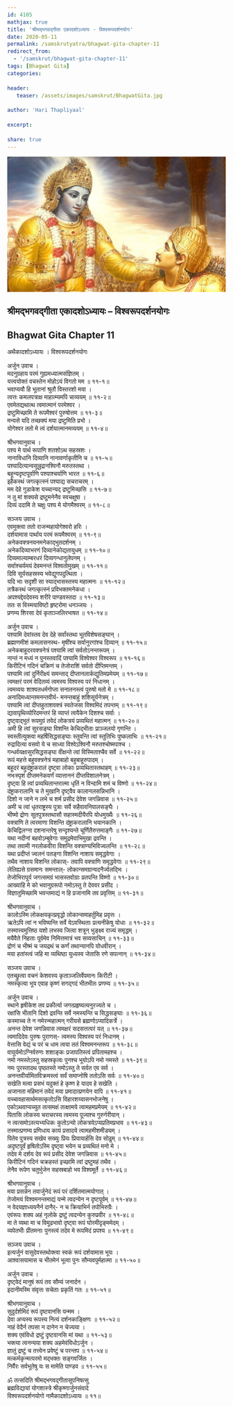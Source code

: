```yaml
---    
id: 4105    
mathjax: true    
title: 'श्रीमद्भगवद्गीता एकादशोऽध्यायः - विश्वरूपदर्शनयोगः'    
date: 2020-05-11    
permalink: /samskrutyatra/bhagwat-gita-chapter-11
redirect_from: 
  - '/samskrut/bhagwat-gita-chapter-11'
tags: [Bhagwat Gita]    
categories:    
    
header:    
   teaser: /assets/images/samskrut/BhagwatGita.jpg    
    
author: 'Hari Thapliyaal'    
    
excerpt:    
    
share: true    
---    
```

    
![](/assets/images/samskrut/BhagwatGita.jpg)    
    
## श्रीमद्भगवद्गीता एकादशोऽध्यायः – विश्वरूपदर्शनयोगः    
## Bhagwat Gita Chapter 11    
    
अथैकादशोऽध्यायः ।    विश्वरूपदर्शनयोगः    
    
अर्जुन उवाच ।    
मदनुग्रहाय परमं गुह्यमध्यात्मसंज्ञितम् ।    
यत्त्वयोक्तं वचस्तेन मोहोऽयं विगतो मम ॥ ११-१॥    
भवाप्ययौ हि भूतानां श्रुतौ विस्तरशो मया ।    
त्वत्तः कमलपत्राक्ष माहात्म्यमपि चाव्ययम् ॥ ११-२॥    
एवमेतद्यथात्थ त्वमात्मानं परमेश्वर ।    
द्रष्टुमिच्छामि ते रूपमैश्वरं पुरुषोत्तम ॥ ११-३॥    
मन्यसे यदि तच्छक्यं मया द्रष्टुमिति प्रभो ।    
योगेश्वर ततो मे त्वं दर्शयात्मानमव्ययम् ॥ ११-४॥    
    
श्रीभगवानुवाच ।    
पश्य मे पार्थ रूपाणि शतशोऽथ सहस्रशः ।    
नानाविधानि दिव्यानि नानावर्णाकृतीनि च ॥ ११-५॥    
पश्यादित्यान्वसून्रुद्रानश्विनौ मरुतस्तथा ।    
बहून्यदृष्टपूर्वाणि पश्याश्चर्याणि भारत ॥ ११-६॥    
इहैकस्थं जगत्कृत्स्नं पश्याद्य सचराचरम् ।    
मम देहे गुडाकेश यच्चान्यद् द्रष्टुमिच्छसि ॥ ११-७॥    
न तु मां शक्यसे द्रष्टुमनेनैव स्वचक्षुषा ।    
दिव्यं ददामि ते चक्षुः पश्य मे योगमैश्वरम् ॥ ११-८॥    
    
सञ्जय उवाच ।    
एवमुक्त्वा ततो राजन्महायोगेश्वरो हरिः ।    
दर्शयामास पार्थाय परमं रूपमैश्वरम् ॥ ११-९॥    
अनेकवक्त्रनयनमनेकाद्भुतदर्शनम् ।    
अनेकदिव्याभरणं दिव्यानेकोद्यतायुधम् ॥ ११-१०॥    
दिव्यमाल्याम्बरधरं दिव्यगन्धानुलेपनम् ।    
सर्वाश्चर्यमयं देवमनन्तं विश्वतोमुखम् ॥ ११-११॥    
दिवि सूर्यसहस्रस्य भवेद्युगपदुत्थिता ।    
यदि भाः सदृशी सा स्याद्भासस्तस्य महात्मनः ॥ ११-१२॥    
तत्रैकस्थं जगत्कृत्स्नं प्रविभक्तमनेकधा ।    
अपश्यद्देवदेवस्य शरीरे पाण्डवस्तदा ॥ ११-१३॥    
ततः स विस्मयाविष्टो हृष्टरोमा धनञ्जयः ।    
प्रणम्य शिरसा देवं कृताञ्जलिरभाषत ॥ ११-१४॥    
    
अर्जुन उवाच ।    
पश्यामि देवांस्तव देव देहे सर्वांस्तथा भूतविशेषसङ्घान् ।    
ब्रह्माणमीशं कमलासनस्थ- मृषींश्च सर्वानुरगांश्च दिव्यान् ॥ ११-१५॥    
अनेकबाहूदरवक्त्रनेत्रं पश्यामि त्वां सर्वतोऽनन्तरूपम् ।    
नान्तं न मध्यं न पुनस्तवादिं पश्यामि विश्वेश्वर   विश्वरूप ॥ ११-१६॥    
किरीटिनं गदिनं चक्रिणं च तेजोराशिं सर्वतो दीप्तिमन्तम् ।    
पश्यामि त्वां दुर्निरीक्ष्यं समन्ताद् दीप्तानलार्कद्युतिमप्रमेयम् ॥ ११-१७॥    
त्वमक्षरं परमं वेदितव्यं त्वमस्य विश्वस्य परं निधानम् ।    
त्वमव्ययः शाश्वतधर्मगोप्ता सनातनस्त्वं पुरुषो मतो मे ॥ ११-१८॥    
अनादिमध्यान्तमनन्तवीर्य- मनन्तबाहुं शशिसूर्यनेत्रम् ।    
पश्यामि त्वां दीप्तहुताशवक्त्रं स्वतेजसा विश्वमिदं तपन्तम् ॥ ११-१९॥    
द्यावापृथिव्योरिदमन्तरं हि व्याप्तं त्वयैकेन दिशश्च सर्वाः ।    
दृष्ट्वाद्भुतं रूपमुग्रं तवेदं लोकत्रयं प्रव्यथितं महात्मन् ॥ ११-२०॥    
अमी हि त्वां सुरसङ्घा विशन्ति केचिद्भीताः प्राञ्जलयो गृणन्ति ।    
स्वस्तीत्युक्त्वा महर्षिसिद्धसङ्घाः स्तुवन्ति त्वां स्तुतिभिः पुष्कलाभिः ॥ ११-२१॥    
रुद्रादित्या वसवो ये च साध्या विश्वेऽश्विनौ मरुतश्चोष्मपाश्च ।    
गन्धर्वयक्षासुरसिद्धसङ्घा वीक्षन्ते त्वां विस्मिताश्चैव सर्वे ॥ ११-२२॥    
रूपं महत्ते बहुवक्त्रनेत्रं महाबाहो बहुबाहूरुपादम् ।    
बहूदरं बहुदंष्ट्राकरालं दृष्ट्वा लोकाः प्रव्यथितास्तथाहम् ॥ ११-२३॥    
नभःस्पृशं दीप्तमनेकवर्णं व्यात्ताननं दीप्तविशालनेत्रम् ।    
दृष्ट्वा हि त्वां प्रव्यथितान्तरात्मा धृतिं न विन्दामि शमं च विष्णो ॥ ११-२४॥    
दंष्ट्राकरालानि च ते मुखानि दृष्ट्वैव कालानलसन्निभानि ।    
दिशो न जाने न लभे च शर्म प्रसीद देवेश जगन्निवास ॥ ११-२५॥    
अमी च त्वां धृतराष्ट्रस्य पुत्राः सर्वे सहैवावनिपालसङ्घैः ।    
भीष्मो द्रोणः सूतपुत्रस्तथासौ सहास्मदीयैरपि योधमुख्यैः ॥ ११-२६॥    
वक्त्राणि ते त्वरमाणा विशन्ति दंष्ट्राकरालानि भयानकानि ।    
केचिद्विलग्ना दशनान्तरेषु सन्दृश्यन्ते चूर्णितैरुत्तमाङ्गैः ॥ ११-२७॥    
यथा नदीनां बहवोऽम्बुवेगाः समुद्रमेवाभिमुखा द्रवन्ति ।    
तथा तवामी नरलोकवीरा विशन्ति वक्त्राण्यभिविज्वलन्ति ॥ ११-२८॥    
यथा प्रदीप्तं ज्वलनं पतङ्गा विशन्ति नाशाय समृद्धवेगाः ।    
तथैव नाशाय विशन्ति लोकास्- तवापि वक्त्राणि समृद्धवेगाः ॥ ११-२९॥    
लेलिह्यसे ग्रसमानः समन्ताल्- लोकान्समग्रान्वदनैर्ज्वलद्भिः ।    
तेजोभिरापूर्य जगत्समग्रं भासस्तवोग्राः प्रतपन्ति विष्णो ॥ ११-३०॥    
आख्याहि मे को भवानुग्ररूपो नमोऽस्तु ते देववर प्रसीद ।    
विज्ञातुमिच्छामि भवन्तमाद्यं न हि प्रजानामि तव प्रवृत्तिम् ॥ ११-३१॥    
    
श्रीभगवानुवाच ।    
कालोऽस्मि लोकक्षयकृत्प्रवृद्धो लोकान्समाहर्तुमिह प्रवृत्तः ।    
ऋतेऽपि त्वां न भविष्यन्ति सर्वे येऽवस्थिताः प्रत्यनीकेषु योधाः ॥ ११-३२॥    
तस्मात्त्वमुत्तिष्ठ यशो लभस्व जित्वा शत्रून् भुङ्क्ष्व राज्यं समृद्धम् ।    
मयैवैते निहताः पूर्वमेव निमित्तमात्रं भव सव्यसाचिन् ॥ ११-३३॥    
द्रोणं च भीष्मं च जयद्रथं च कर्णं तथान्यानपि योधवीरान् ।    
मया हतांस्त्वं जहि मा व्यथिष्ठा युध्यस्व जेतासि रणे सपत्नान् ॥ ११-३४॥    
    
सञ्जय उवाच ।    
एतच्छ्रुत्वा वचनं केशवस्य कृताञ्जलिर्वेपमानः किरीटी ।    
नमस्कृत्वा भूय एवाह कृष्णं सगद्गदं भीतभीतः प्रणम्य ॥ ११-३५॥    
    
अर्जुन उवाच ।    
स्थाने हृषीकेश तव प्रकीर्त्या जगत्प्रहृष्यत्यनुरज्यते च ।    
रक्षांसि भीतानि दिशो द्रवन्ति सर्वे नमस्यन्ति च सिद्धसङ्घाः ॥ ११-३६॥    
कस्माच्च ते न नमेरन्महात्मन् गरीयसे ब्रह्मणोऽप्यादिकर्त्रे ।    
अनन्त देवेश जगन्निवास त्वमक्षरं सदसत्तत्परं यत् ॥ ११-३७॥    
त्वमादिदेवः पुरुषः पुराणस्- त्वमस्य विश्वस्य परं निधानम् ।    
वेत्तासि वेद्यं च परं च धाम त्वया ततं विश्वमनन्तरूप ॥ ११-३८॥    
वायुर्यमोऽग्निर्वरुणः शशाङ्कः प्रजापतिस्त्वं प्रपितामहश्च ।    
नमो नमस्तेऽस्तु सहस्रकृत्वः पुनश्च भूयोऽपि नमो नमस्ते ॥ ११-३९॥    
नमः पुरस्तादथ पृष्ठतस्ते नमोऽस्तु ते सर्वत एव सर्व ।    
अनन्तवीर्यामितविक्रमस्त्वं सर्वं समाप्नोषि ततोऽसि सर्वः ॥ ११-४०॥    
सखेति मत्वा प्रसभं यदुक्तं हे कृष्ण हे यादव हे सखेति ।    
अजानता महिमानं तवेदं मया प्रमादात्प्रणयेन वापि ॥ ११-४१॥    
यच्चावहासार्थमसत्कृतोऽसि विहारशय्यासनभोजनेषु ।    
एकोऽथवाप्यच्युत तत्समक्षं तत्क्षामये त्वामहमप्रमेयम् ॥ ११-४२॥    
पितासि लोकस्य चराचरस्य त्वमस्य पूज्यश्च गुरुर्गरीयान् ।    
न त्वत्समोऽस्त्यभ्यधिकः कुतोऽन्यो लोकत्रयेऽप्यप्रतिमप्रभाव ॥ ११-४३॥    
तस्मात्प्रणम्य प्रणिधाय कायं प्रसादये त्वामहमीशमीड्यम् ।    
पितेव पुत्रस्य सखेव सख्युः प्रियः प्रियायार्हसि देव सोढुम् ॥ ११-४४॥    
अदृष्टपूर्वं हृषितोऽस्मि दृष्ट्वा भयेन च प्रव्यथितं मनो मे ।    
तदेव मे दर्शय देव रूपं प्रसीद देवेश जगन्निवास ॥ ११-४५॥    
किरीटिनं गदिनं चक्रहस्तं इच्छामि त्वां द्रष्टुमहं तथैव ।    
तेनैव रूपेण चतुर्भुजेन सहस्रबाहो भव विश्वमूर्ते ॥ ११-४६॥    
    
श्रीभगवानुवाच ।    
मया प्रसन्नेन तवार्जुनेदं रूपं परं दर्शितमात्मयोगात् ।    
तेजोमयं विश्वमनन्तमाद्यं यन्मे त्वदन्येन न दृष्टपूर्वम् ॥ ११-४७॥    
न वेदयज्ञाध्ययनैर्न दानैर्- न च क्रियाभिर्न तपोभिरुग्रैः ।    
एवंरूपः शक्य अहं नृलोके द्रष्टुं त्वदन्येन कुरुप्रवीर ॥ ११-४८॥    
मा ते व्यथा मा च विमूढभावो दृष्ट्वा रूपं घोरमीदृङ्ममेदम् ।    
व्यपेतभीः प्रीतमनाः पुनस्त्वं तदेव मे रूपमिदं प्रपश्य ॥ ११-४९॥    
    
सञ्जय उवाच ।    
इत्यर्जुनं वासुदेवस्तथोक्त्वा स्वकं रूपं दर्शयामास भूयः ।    
आश्वासयामास च भीतमेनं भूत्वा पुनः सौम्यवपुर्महात्मा ॥ ११-५०॥    
    
अर्जुन उवाच ।    
दृष्ट्वेदं मानुषं रूपं तव सौम्यं जनार्दन ।    
इदानीमस्मि संवृत्तः सचेताः प्रकृतिं गतः ॥ ११-५१॥    
    
श्रीभगवानुवाच ।    
सुदुर्दर्शमिदं रूपं दृष्टवानसि यन्मम ।    
देवा अप्यस्य रूपस्य नित्यं दर्शनकाङ्क्षिणः ॥ ११-५२॥    
नाहं वेदैर्न तपसा न दानेन न चेज्यया ।    
शक्य एवंविधो द्रष्टुं दृष्टवानसि मां यथा ॥ ११-५३॥    
भक्त्या त्वनन्यया शक्य अहमेवंविधोऽर्जुन ।    
ज्ञातुं द्रष्टुं च तत्त्वेन प्रवेष्टुं च परन्तप ॥ ११-५४॥    
मत्कर्मकृन्मत्परमो मद्भक्तः सङ्गवर्जितः ।    
निर्वैरः सर्वभूतेषु यः स मामेति पाण्डव ॥ ११-५५॥    
    
ॐ तत्सदिति श्रीमद्भगवद्गीतासूपनिषत्सु    
ब्रह्मविद्यायां योगशास्त्रे श्रीकृष्णार्जुनसंवादे    
विश्वरूपदर्शनयोगो नामैकादशोऽध्यायः ॥ ११॥    
    
